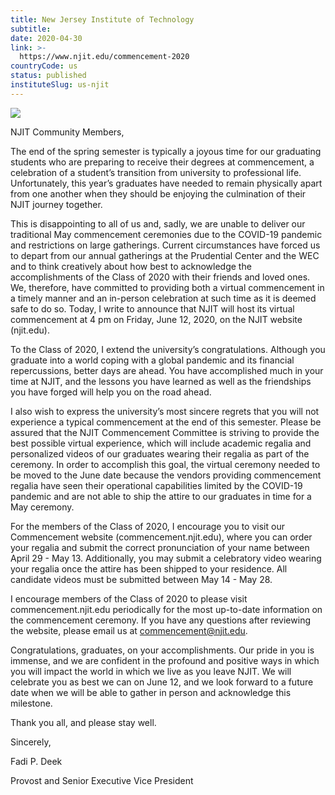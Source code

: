 ```yaml
---
title: New Jersey Institute of Technology
subtitle: 
date: 2020-04-30
link: >-
  https://www.njit.edu/commencement-2020
countryCode: us
status: published
instituteSlug: us-njit
---
```

![](https://www.njit.edu/favicon.ico)

NJIT Community Members,

The end of the spring semester is typically a joyous time for our graduating students who are preparing to receive their degrees at commencement, a celebration of a student’s transition from university to professional life. Unfortunately, this year’s graduates have needed to remain physically apart from one another when they should be enjoying the culmination of their NJIT journey together.

This is disappointing to all of us and, sadly, we are unable to deliver our traditional May commencement ceremonies due to the COVID-19 pandemic and restrictions on large gatherings. Current circumstances have forced us to depart from our annual gatherings at the Prudential Center and the WEC and to think creatively about how best to acknowledge the accomplishments of the Class of 2020 with their friends and loved ones. We, therefore, have committed to providing both a virtual commencement in a timely manner and an in-person celebration at such time as it is deemed safe to do so. Today, I write to announce that NJIT will host its virtual commencement at 4 pm on Friday, June 12, 2020, on the NJIT website (njit.edu).

To the Class of 2020, I extend the university’s congratulations. Although you graduate into a world coping with a global pandemic and its financial repercussions, better days are ahead. You have accomplished much in your time at NJIT, and the lessons you have learned as well as the friendships you have forged will help you on the road ahead.

I also wish to express the university’s most sincere regrets that you will not experience a typical commencement at the end of this semester. Please be assured that the NJIT Commencement Committee is striving to provide the best possible virtual experience, which will include academic regalia and personalized videos of our graduates wearing their regalia as part of the ceremony. In order to accomplish this goal, the virtual ceremony needed to be moved to the June date because the vendors providing commencement regalia have seen their operational capabilities limited by the COVID-19 pandemic and are not able to ship the attire to our graduates in time for a May ceremony.

For the members of the Class of 2020, I encourage you to visit our Commencement website (commencement.njit.edu), where you can order your regalia and submit the correct pronunciation of your name between April 29 - May 13. Additionally, you may submit a celebratory video wearing your regalia once the attire has been shipped to your residence. All candidate videos must be submitted between May 14 - May 28.

I encourage members of the Class of 2020 to please visit commencement.njit.edu periodically for the most up-to-date information on the commencement ceremony. If you have any questions after reviewing the website, please email us at commencement@njit.edu.

Congratulations, graduates, on your accomplishments. Our pride in you is immense, and we are confident in the profound and positive ways in which you will impact the world in which we live as you leave NJIT. We will celebrate you as best we can on June 12, and we look forward to a future date when we will be able to gather in person and acknowledge this milestone.

Thank you all, and please stay well.

Sincerely,

Fadi P. Deek

Provost and Senior Executive Vice President